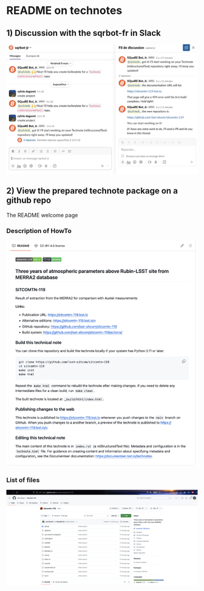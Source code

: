# README on technotes



## 1) Discussion with the sqrbot-fr in Slack

![Direct link access to sqrbot-jr in slack](./Figs/Combined-QA-sqrbot-jr-slack.png)




## 2) View the prepared technote package on a github repo

The README welcome page

### Description of HowTo

![Welcome README page  on github describing HowTo make the note](./Figs/CreatedGitHubWelcomeREADMEWhite.png)



### List of files

![Wecome README page on github showing the list of files](./Figs/GitHubTechnoteListOfFiles.png)


